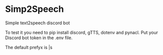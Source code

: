 # Simp2Speech
Simple text2speech discord bot

To test it you need to pip install discord, gTTS, dotenv and pynacl.
Put your Discord bot token in the .env file.

The default prefyx is |s
